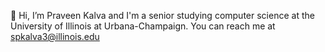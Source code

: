 👋 Hi, I’m Praveen Kalva and I'm a senior studying computer science at the University of Illinois at Urbana-Champaign. You can reach me at spkalva3@illinois.edu


<!---
pravshot/pravshot is a ✨ special ✨ repository because its `README.md` (this file) appears on your GitHub profile.
You can click the Preview link to take a look at your changes.
--->
